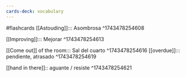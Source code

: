```yaml
---
cards-deck: vocabulary
---
```


#flashcards 
[[Astouding]]::: Asombrosa
^1743478254608
<!--SR:!2025-04-03,3,250!2000-01-01,1,250-->
[[Improving]]::: Mejorar
^1743478254613

[[Come out]] of the room::: Sal del cuarto
^1743478254616
[[overdue]]::: pendiente, atrasado
^1743478254619
<!--SR:!2025-04-04,4,270!2000-01-01,1,250-->
[[hand in there]]:: aguante / resiste 
^1743478254621

